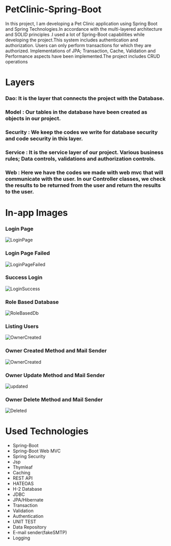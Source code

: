 # PetClinic-Spring-Boot
In this project, I am developing a Pet Clinic application using Spring Boot and Spring Technologies.In accordance with the multi-layered architecture and SOLID principles
.I used a lot of Spring-Boot capabilities while developing the project.This system includes authentication and authorization. Users can only perform transactions for which they are authorized.
Implementations of JPA; Transaction, Cache, Validation and Performance aspects have been implemented.The project includes CRUD operations

# Layers
### Dao: It is the layer that connects the project with the Database.
### Model : Our tables in the database have been created as objects in our project.
### Security : We keep the codes we write for database security and code security in this layer.
### Service : It is the service layer of our project. Various business rules; Data controls, validations and authorization controls.
### Web : Here we have the codes we made with web mvc that will communicate with the user. In our Controller classes, we check the results to be returned from the user and return the results to the user.

# In-app Images
### Login Page
![LoginPage](https://user-images.githubusercontent.com/65266777/195159409-b9c92720-deb3-4d39-845b-6a196a1ee989.png)

### Login Page Failed 
![LoginPageFailed](https://user-images.githubusercontent.com/65266777/195159571-3362b029-de66-4a62-9460-e25347ffad11.png)

### Success Login
![LoginSuccess](https://user-images.githubusercontent.com/65266777/195159748-1dfb64e8-4d03-4240-8d1e-1d2c59963e6a.png)

### Role Based Database
![RoleBasedDb](https://user-images.githubusercontent.com/65266777/195159814-3baf8598-e43b-4d9e-954e-0f346d7c5e7a.png)

### Listing Users
![OwnerCreated](https://user-images.githubusercontent.com/65266777/195160940-a46a8ec7-68bf-4fe5-9196-6245b78744d4.png)

### Owner Created Method and Mail Sender
![OwnerCreated](https://user-images.githubusercontent.com/65266777/195160834-0ad13bc1-2921-4b3f-bbc8-5217399282ae.png)

### Owner Update Method and Mail Sender
![updated](https://user-images.githubusercontent.com/65266777/195161157-14298454-f31c-43f3-be78-f6718af06640.png)

### Owner Delete Method and Mail Sender
![Deleted](https://user-images.githubusercontent.com/65266777/195161319-670d6d2a-672d-467f-94e9-89b91a06f2c5.png)



# Used Technologies
- Spring-Boot
- Spring-Boot Web MVC
- Spring Security
- Jsp
- Thymleaf 
- Caching
- REST API
- HATEOAS
- H-2 Database
- JDBC
- JPA/Hibernate
- Transaction
- Validation
- Authentication 
- UNIT TEST
- Data Repository
- E-mail sender(fakeSMTP)
- Logging
